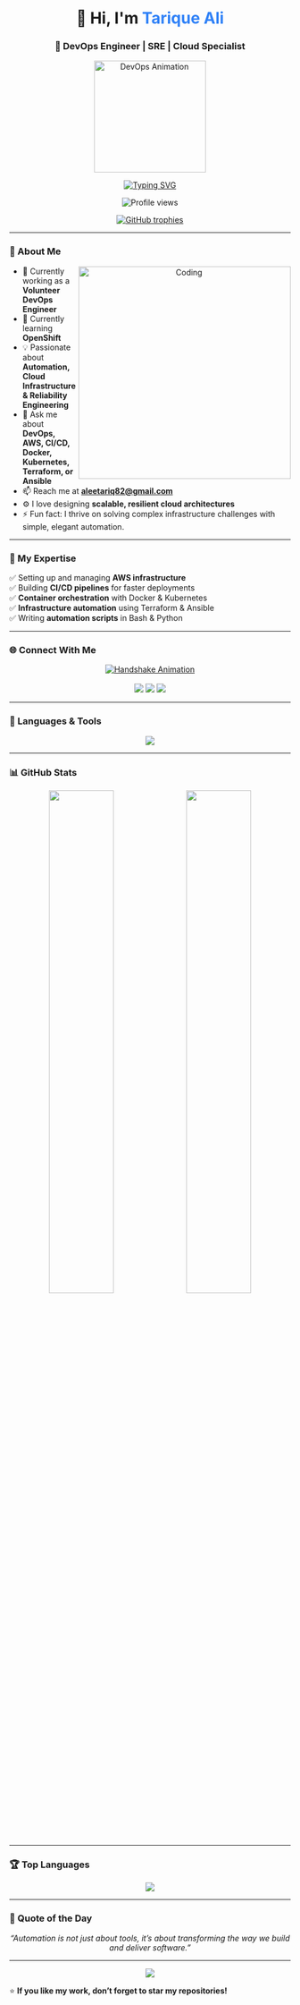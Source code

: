 <!-- Profile Header -->
<h1 align="center">👋 Hi, I'm <span style="color:#2f81f7;">Tarique Ali</span></h1>
<h3 align="center">🚀 DevOps Engineer | SRE | Cloud Specialist</h3>

<p align="center">
  <img src="https://media.giphy.com/media/M9gbBd9nbDrOTu1Mqx/giphy.gif" width="200" alt="DevOps Animation" />
</p>

<p align="center">
  <a href="https://git.io/typing-svg">
    <img src="https://readme-typing-svg.herokuapp.com?font=Fira+Code&weight=600&size=22&duration=3500&pause=1000&center=true&vCenter=true&width=600&lines=🚀+DevOps+Engineer+%7C+SRE+%7C+Cloud+Specialist;☁️+AWS+%26+Kubernetes+Expert;⚙️+Automation+%26+Infrastructure+as+Code;📈+Always+Learning+New+Technologies;💡+Passionate+About+Reliability+and+Scalability&color=00CFFF&background=0D111700&gradient=true" alt="Typing SVG" />
  </a>
</p>

<p align="center">
  <img src="https://komarev.com/ghpvc/?username=tariqueali17&label=Profile%20Views&color=brightgreen&style=for-the-badge" alt="Profile views" />
</p>

<p align="center">
  <a href="https://github.com/ryo-ma/github-profile-trophy">
    <img src="https://github-profile-trophy.vercel.app/?username=tariqueali17&theme=onestar&no-frame=true&no-bg=true&row=1&column=7" alt="GitHub trophies"/>
  </a>
</p>

---

### 🌟 About Me
<p align="center">
  <img align="right" alt="Coding" width="380" src="https://cdn.dribbble.com/users/1162077/screenshots/3848914/media/7ed7d5ca074b48b328150e5a231e8d1f.gif">
</p>

- 👷 Currently working as a **Volunteer DevOps Engineer**  
- 🌱 Currently learning **OpenShift**  
- 💡 Passionate about **Automation, Cloud Infrastructure & Reliability Engineering**  
- 💬 Ask me about **DevOps, AWS, CI/CD, Docker, Kubernetes, Terraform, or Ansible**  
- 📫 Reach me at **aleetariq82@gmail.com**  
- ⚙️ I love designing **scalable, resilient cloud architectures**  
- ⚡ Fun fact: I thrive on solving complex infrastructure challenges with simple, elegant automation.  

---

### 🧠 My Expertise
✅ Setting up and managing **AWS infrastructure**  
✅ Building **CI/CD pipelines** for faster deployments  
✅ **Container orchestration** with Docker & Kubernetes  
✅ **Infrastructure automation** using Terraform & Ansible  
✅ Writing **automation scripts** in Bash & Python  

---

### 🌐 Connect With Me 
<p align="center">
  <a href="mailto:aleetariq82@gmail.com">
    <img src="https://readme-typing-svg.herokuapp.com?font=Poppins&weight=600&size=18&pause=1000&color=FDD835&center=true&vCenter=true&width=250&lines=🤝+Let's+Connect!" alt="Handshake Animation" />
  </a>
  <br><br>
  <a href="mailto:aleetariq82@gmail.com"><img src="https://img.shields.io/badge/Gmail-D14836?style=for-the-badge&logo=gmail&logoColor=white"/></a>
  <a href="https://github.com/tariqueali17"><img src="https://img.shields.io/badge/GitHub-100000?style=for-the-badge&logo=github&logoColor=white"/></a>
  <a href="https://www.linkedin.com/in/tariqueali17" target="_blank"><img src="https://img.shields.io/badge/LinkedIn-0077B5?style=for-the-badge&logo=linkedin&logoColor=white"/></a>
</p>

---

### 🧰 Languages & Tools
<p align="center">
  <a href="#"><img src="https://skillicons.dev/icons?i=aws,linux,docker,kubernetes,jenkins,ansible,terraform,bash,python,git,nginx,mysql,postgres,mongodb,redis,vagrant,gcp,java,html,css" /></a>
</p>

---

### 📊 GitHub Stats
<p align="center">
  <img width="48%" src="https://github-readme-stats.vercel.app/api?username=tariqueali17&show_icons=true&theme=tokyonight" />
  <img width="48%" src="https://github-readme-streak-stats.herokuapp.com/?user=tariqueali17&theme=tokyonight" />
</p>

---

### 🏆 Top Languages
<p align="center">
  <img src="https://github-readme-stats.vercel.app/api/top-langs/?username=tariqueali17&layout=compact&theme=tokyonight" />
</p>

---

### 💬 Quote of the Day
<p align="center">
  <em>“Automation is not just about tools, it’s about transforming the way we build and deliver software.”</em>
</p>

---

<!-- 🌊 Animated Wave Footer -->
<p align="center">
  <img src="https://capsule-render.vercel.app/api?type=waving&color=00CFFF&height=100&section=footer"/>
</p>

⭐ **If you like my work, don’t forget to star my repositories!**
